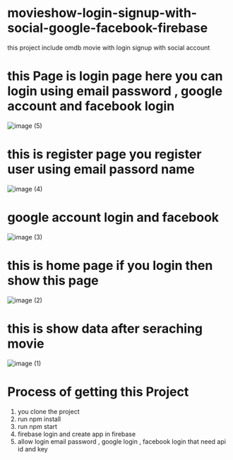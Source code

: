 # movieshow-login-signup-with-social-google-facebook-firebase
this project include omdb movie with login signup with social account



# this Page is login page here you can login using email password  , google account and facebook login

![image (5)](https://user-images.githubusercontent.com/48355724/222713002-7033fbb0-76d2-4001-bb53-61d5cc1fe260.png)

# this is register page you register user using email passord name
![image (4)](https://user-images.githubusercontent.com/48355724/222713006-6c3696e2-d89c-4725-ab2e-b1b15fe96ba6.png)

# google account login and facebook 
![image (3)](https://user-images.githubusercontent.com/48355724/222713013-4d761e96-c3c8-4fba-8572-69e054322bb4.png)

# this is home page if you login then show this page
![image (2)](https://user-images.githubusercontent.com/48355724/222712985-3db34228-f14b-4218-a72f-1d3f1fb9c73b.png)

# this is show data after seraching movie
![image (1)](https://user-images.githubusercontent.com/48355724/222712996-ec2d6d79-0436-4e87-8f32-c58b35da32c2.png)



# Process  of getting this Project

1. you clone the project
2. run npm install 
3. run npm start
4. firebase login and create app in firebase 
5. allow login email password , google login , facebook login that need api id and key
